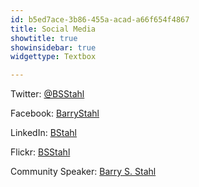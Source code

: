 ```yaml
---
id: b5ed7ace-3b86-455a-acad-a66f654f4867
title: Social Media
showtitle: true
showinsidebar: true
widgettype: Textbox

---
```

<p>Twitter&#58; <a href="[http://twitter.com/bsstahl](http://twitter.com/bsstahl "http://twitter.com/bsstahl")">@BSStahl</a></p>

<p>Facebook&#58; <a href="[http://www.facebook.com/barrystahl](http://www.facebook.com/barrystahl "http://www.facebook.com/barrystahl")">BarryStahl</a></p>

<p>LinkedIn&#58; <a href="[http://www.linkedin.com/in/bstahl](http://www.linkedin.com/in/bstahl "http://www.linkedin.com/in/bstahl")">BStahl</a></p>

<p>Flickr&#58; <a href="[http://flickr.com/bsstahl](http://flickr.com/bsstahl "http://flickr.com/bsstahl")">BSStahl</a></p> 

<p>Community Speaker&#58; <a href="/page/Speaking-Engagements.aspx">Barry S. Stahl</a></p>